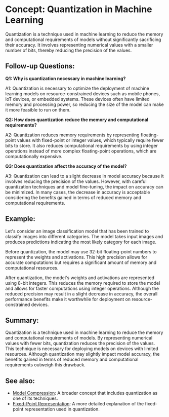 # Concept: Quantization in Machine Learning

Quantization is a technique used in machine learning to reduce the memory
and computational requirements of models without significantly sacrificing
their accuracy. It involves representing numerical values with a smaller
number of bits, thereby reducing the precision of the values.

## Follow-up Questions:

**Q1: Why is quantization necessary in machine learning?**

A1: Quantization is necessary to optimize the deployment of machine learning
models on resource-constrained devices such as mobile phones, IoT devices, or
embedded systems. These devices often have limited memory and processing power,
so reducing the size of the model can make it more feasible to run on them.

**Q2: How does quantization reduce the memory and computational requirements?**

A2: Quantization reduces memory requirements by representing floating-point
values with fixed-point or integer values, which typically require fewer bits
to store. It also reduces computational requirements by using integer
operations instead of more complex floating-point operations, which are
computationally expensive.

**Q3: Does quantization affect the accuracy of the model?**

A3: Quantization can lead to a slight decrease in model accuracy because it
involves reducing the precision of the values. However, with careful
quantization techniques and model fine-tuning, the impact on accuracy can be
minimized. In many cases, the decrease in accuracy is acceptable considering
the benefits gained in terms of reduced memory and computational requirements.

## Example:

Let's consider an image classification model that has been trained to classify
images into different categories. The model takes input images and produces
predictions indicating the most likely category for each image.

Before quantization, the model may use 32-bit floating-point numbers to
represent the weights and activations. This high precision allows for accurate
computations but requires a significant amount of memory and computational
resources.

After quantization, the model's weights and activations are represented using
8-bit integers. This reduces the memory required to store the model and allows
for faster computations using integer operations. Although the reduced
precision may result in a slight decrease in accuracy, the overall performance
benefits make it worthwhile for deployment on resource-constrained devices.

## Summary:

Quantization is a technique used in machine learning to reduce the memory and
computational requirements of models. By representing numerical values with
fewer bits, quantization reduces the precision of the values. This technique
is necessary for deploying models on devices with limited resources. Although
quantization may slightly impact model accuracy, the benefits gained in terms
of reduced memory and computational requirements outweigh this drawback.

## See also:

- [Model Compression](?concept=model+compression&specialist_role=ML+Engineer&target_audience=Manager+without+much+technical+background):
  A broader concept that includes quantization as one of its techniques.
- [Fixed-Point Representation](?concept=fixed-point+representation&specialist_role=ML+Engineer&target_audience=Manager+without+much+technical+background):
  A more detailed explanation of the fixed-point representation used in
  quantization.